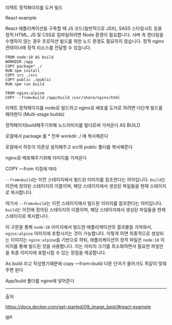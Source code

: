 리액트 정적페이지를 도커 빌드

React example

React 애플리케이션을 구축할 때 JS 코드(일반적으로 JSX), SASS 스타일시트 등을 정적 HTML, JS 및 CSS로 컴파일하려면 Node 환경이 필요합니다. 서버 측 렌더링을 수행하지 않는 경우 프로덕션 빌드를 위한 노드 환경도 필요하지 않습니다. 정적 nginx 컨테이너에 정적 리소스를 전달할 수 있습니다.

```FROM node:18 AS build WORKDIR /app COPY package* ./ RUN npm install  COPY src ./src COPY public ./public RUN npm run build  FROM nginx:alpine COPY --from=build /app/build /usr/share/nginx/html
FROM node:18 AS build
WORKDIR /app
COPY package* ./
RUN npm install 
COPY src ./src
COPY public ./public
RUN npm run build

FROM nginx:alpine
COPY --from=build /app/build /usr/share/nginx/html
```

리액트 정적페이지를 node로 빌드하고 nginx로 배포를 도커로 하려면 다단계 빌드를 해야한다 (Multi-stage builds)

정적페이지build해주기위해 노드이미지를 빌더로써 가져온다 AS BUILD

로컬에서 package 를 * 전부 workdir ./ 에 복사해준다 

로컬에서 하듯이 의존성 설치해주고 src와 public 폴더를 복사해준다



nginx로 배포해주기위해 이미지를 가져온다

COPY —from 지침에 따라

`--from=build`는 이전 스테이지에서 빌드된 이미지를 참조한다는 의미입니다. `build`는 이전에 정의된 스테이지의 이름이며, 해당 스테이지에서 생성된 파일들을 현재 스테이지로 복사합니다.

여기서 `--from=build`는 이전 스테이지에서 빌드된 이미지를 참조한다는 의미입니다. `build`는 이전에 정의된 스테이지의 이름이며, 해당 스테이지에서 생성된 파일들을 현재 스테이지로 복사합니다.

이 구문을 통해 `node:18` 이미지에서 빌드한 애플리케이션의 결과물을 가져와서, `nginx:alpine` 이미지에 포함시키는 것이 가능합니다. 이렇게 하면 최종적으로 생성되는 이미지는 `nginx:alpine`을 기반으로 하되, 애플리케이션의 정적 파일은 `node:18` 이미지를 통해 빌드된 것을 사용합니다. 이는 이미지 크기를 최소화하면서 필요한 파일만을 최종 이미지에 포함시킬 수 있는 장점을 제공합니다.

As build 라고 작성했기때문에 copy —from=build 
다른 단어가 들어가도 똑같이 맞춰주면 된다

App/build 폴더를 nginx에 넣어준다





---

출처

https://docs.docker.com/get-started/09_image_best/#react-example

gpt